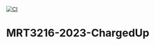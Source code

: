[![CI](https://github.com/lukasmay/MRT3216-2023-ChargedUp/actions/workflows/main.yml/badge.svg)](https://github.com/lukasmay/MRT3216-2023-ChargedUp/actions/workflows/main.yml)
# MRT3216-2023-ChargedUp

